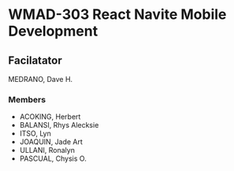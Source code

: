 # WMAD-303 React Navite Mobile Development

## Facilatator 
MEDRANO, Dave H.

### Members
- ACOKING, Herbert
- BALANSI, Rhys Alecksie
- ITSO, Lyn
- JOAQUIN, Jade Art
- ULLANI, Ronalyn
- PASCUAL, Chysis O.
